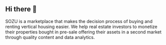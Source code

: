 ## Hi there 👋

SOZU is a marketplace that makes the decision process of buying and renting vertical housing easier. We help real estate investors to monetize their properties bought in pre-sale offering their assets in a second market through quality content and data analytics.

